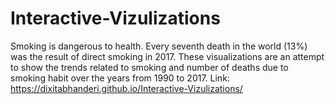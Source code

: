 # Interactive-Vizulizations
Smoking is dangerous to health. Every seventh death in the world (13%) was the result of direct smoking in 2017. These visualizations are an attempt to show the trends related to smoking and number of deaths due to smoking habit over the years from 1990 to 2017.
Link: https://dixitabhanderi.github.io/Interactive-Vizulizations/
